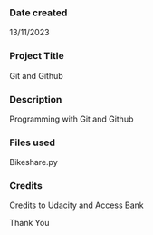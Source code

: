 
### Date created
13/11/2023

### Project Title
Git and Github

### Description
Programming with Git and Github 

### Files used
Bikeshare.py

### Credits
Credits to Udacity and Access Bank

Thank You 
